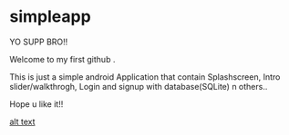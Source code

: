 # simpleapp
YO SUPP BRO!!

Welcome to my first github .

This is just a simple android Application that contain Splashscreen, Intro slider/walkthrogh, Login and signup with database(SQLite) n others..

Hope u like it!!

[alt text](https://github.com/mrpotensial/simpleapp/demo/1.jpeg)
